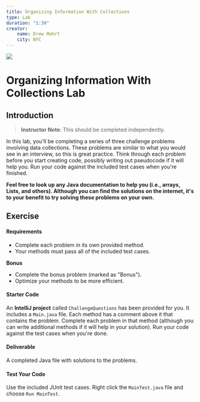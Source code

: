 ```yaml
---
title: Organizing Information With Collections
type: Lab
duration: "1:30"
creator:
    name: Drew Mahrt
    city: NYC
---
```


![](https://ga-dash.s3.amazonaws.com/production/assets/logo-9f88ae6c9c3871690e33280fcf557f33.png)

# Organizing Information With Collections Lab

## Introduction

> **Instructor Note**: This should be completed independently.

In this lab, you'll be completing a series of three challenge problems involving data collections. These problems are similar to what you would see in an interview, so this is great practice. Think through each problem before you start creating code, possibly writing out pseudocode if it will help you. Run your code against the included test cases when you're finished.

**Feel free to look up any Java documentation to help you (i.e., arrays, Lists, and others). Although you can find the solutions on the internet, it's to your benefit to try solving these problems on your own.**

## Exercise

#### Requirements

- Complete each problem in its own provided method.
- Your methods must pass all of the included test cases.

**Bonus**
- Complete the bonus problem (marked as "Bonus").
- Optimize your methods to be more efficient.

#### Starter Code

An **IntelliJ project** called `ChallengeQuestions` has been provided for you. It includes a `Main.java` file. Each method has a comment above it that contains the problem. Complete each problem in that method (although you can write additional methods if it will help in your solution). Run your code against the test cases when you're done.

#### Deliverable

A completed Java file with solutions to the problems.

#### Test Your Code

Use the included JUnit test cases. Right click the `MainTest.java` file and choose `Run MainTest`.


